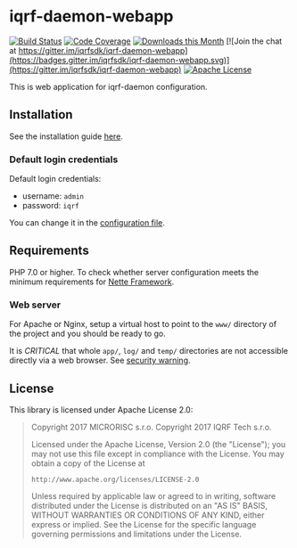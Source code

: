 # iqrf-daemon-webapp

[![Build Status](https://travis-ci.org/iqrfsdk/iqrf-daemon-webapp.svg?branch=master)](https://travis-ci.org/iqrfsdk/iqrf-daemon-webapp)
[![Code Coverage](https://codecov.io/gh/iqrfsdk/iqrf-daemon-webapp/branch/master/graph/badge.svg)](https://codecov.io/gh/iqrfsdk/iqrf-daemon-webapp)
[![Downloads this Month](https://img.shields.io/packagist/dm/iqrfsdk/iqrf-daemon-webapp.svg)](https://packagist.org/packages/iqrfsdk/iqrf-daemon-webapp)
[![Join the chat at https://gitter.im/iqrfsdk/iqrf-daemon-webapp](https://badges.gitter.im/iqrfsdk/iqrf-daemon-webapp.svg)](https://gitter.im/iqrfsdk/iqrf-daemon-webapp)
[![Apache License](https://img.shields.io/badge/license-APACHE2-blue.svg)](LICENSE)

This is web application for iqrf-daemon configuration.

## Installation

See the installation guide [here](INSTALL.md).

### Default login credentials

Default login credentials:
- username: `admin`
- password: `iqrf`

You can change it in the [configuration file](app/config/config.neon).

## Requirements

PHP 7.0 or higher. To check whether server configuration meets the minimum requirements for [Nette Framework](https://doc.nette.org/2.4/requirements).

### Web server

For Apache or Nginx, setup a virtual host to point to the `www/` directory of the project and you should be ready to go.

It is *CRITICAL* that whole `app/`, `log/` and `temp/` directories are not accessible directly via a web browser. See [security warning](https://nette.org/security-warning).

## License

This library is licensed under Apache License 2.0:

 > Copyright 2017 MICRORISC s.r.o.
 > Copyright 2017 IQRF Tech s.r.o.
 >
 > Licensed under the Apache License, Version 2.0 (the "License");
 > you may not use this file except in compliance with the License.
 > You may obtain a copy of the License at
 >
 >     http://www.apache.org/licenses/LICENSE-2.0
 >
 > Unless required by applicable law or agreed to in writing, software
 > distributed under the License is distributed on an "AS IS" BASIS,
 > WITHOUT WARRANTIES OR CONDITIONS OF ANY KIND, either express or implied.
 > See the License for the specific language governing permissions and
 > limitations under the License.
